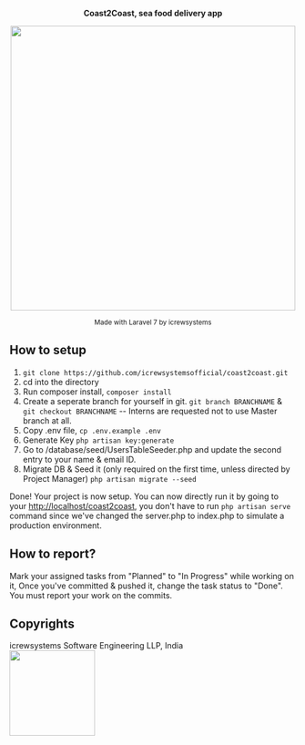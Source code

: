 <p align="center">    
    <strong>
	    Coast2Coast, sea food delivery app
    </strong>
</p>
<p align="center">
    <img src="https://cdn.discordapp.com/attachments/530789778912837640/747505788783951993/mockup_coast2coast.png" width="500">   
</p>
<p align="center">    
    <small>
	Made with Laravel 7 by icrewsystems
   </small>
</p>


## How to setup
1. ```git clone https://github.com/icrewsystemsofficial/coast2coast.git```
2. cd into the directory
3. Run composer install, ```composer install```
4. Create a seperate branch for yourself in git. ```git branch BRANCHNAME``` & ```git checkout BRANCHNAME``` -- Interns are requested not to use Master branch at all. 
5. Copy .env file, ```cp .env.example .env```
6. Generate Key ```php artisan key:generate```
7. Go to /database/seed/UsersTableSeeder.php and update the second entry to your name & email ID.
8. Migrate DB & Seed it (only required on the first time, unless directed by Project Manager)  ```php artisan migrate --seed```

Done! Your project is now setup. You can now directly run it by going to your [http://localhost/coast2coast](http://localhost/coast2coast), you don't have to run ```php artisan serve``` command since we've changed the server.php to index.php to simulate a production environment. 

## How to report?
Mark your assigned tasks from "Planned" to "In Progress" while working on it, Once you've committed & pushed it, change the task status to "Done". You must report your work on the commits.

## Copyrights
icrewsystems Software Engineering LLP, India <br>
<img src="https://icrewsystems.com/logo.png" width="150">   


